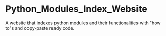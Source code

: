 # Python_Modules_Index_Website
A website that indexes python modules and their functionalities with "how to"s and copy-paste ready code. 
